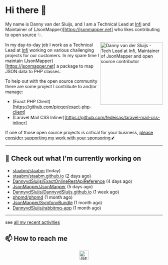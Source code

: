 # Hi there 👋



My name is Danny van der Sluijs, and I am a Technical Lead at [Infi](https://www.infi.nl) and Maintainer of (JsonMapper)[https://jsonmapper.net] who likes contributing to open source ✨.

<img width="200" alt="Danny van der Sluijs - Tech Lead at Infi, Maintainer of JsonMapper and open source contributor" style="float: right;" src="https://avatars.githubusercontent.com/u/618940?v=4" class="avatar avatar-user width-full border color-bg-default">

In my day-to-day job I work as a Technical Lead at [Infi](https://www.infi.nl) working on various challenging projects for our customers. In my spare time I maintain (JsonMapper)[https://jsonmapper.net] a package to map JSON data to PHP classes.

To help out with the open source community there are some project I contribute to and/or manage:
- (Exact PHP Client)[https://github.com/picqer/exact-php-client]
- (Laravel Mail CSS Inliner)[https://github.com/fedeisas/laravel-mail-css-inliner]

If one of those open source projects is critical for your business, [please consider supporting my work with your sponsoring 💕](https://github.com/sponsors/DannyvdSluijs)

---

## 🔭 Check out what I'm currently working on

- [staabm/staabm](https://github.com/staabm/staabm) (today)
- [staabm/staabm.github.io](https://github.com/staabm/staabm.github.io) (2 days ago)
- [DannyvdSluijs/ExactOnlineRestApiReference](https://github.com/DannyvdSluijs/ExactOnlineRestApiReference) (4 days ago)
- [JsonMapper/JsonMapper](https://github.com/JsonMapper/JsonMapper) (5 days ago)
- [DannyvdSluijs/DannyvdSluijs.github.io](https://github.com/DannyvdSluijs/DannyvdSluijs.github.io) (1 week ago)
- [phpmd/phpmd](https://github.com/phpmd/phpmd) (1 month ago)
- [JsonMapper/SymfonyBundle](https://github.com/JsonMapper/SymfonyBundle) (1 month ago)
- [DannyvdSluijs/rabbitmq-app](https://github.com/DannyvdSluijs/rabbitmq-app) (1 month ago)

---

see [all my recent activities](https://DannyvdSluijs.github.io/recent-work.html)


## 📫 How to reach me

<p align="center">
    <a href="https://twitter.com/EchteDanny" target="blank"><img align="center" src="https://cdn.jsdelivr.net/npm/simple-icons@3.0.1/icons/twitter.svg" alt="@EchteDanny at twitter" height="30" width="30" /></a>
</p>